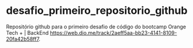 # desafio_primeiro_repositorio_github
Repositório github para o primeiro desafio de código do bootcamp Orange Tech + | BackEnd https://web.dio.me/track/2aeff5aa-bb23-4141-8109-20fa42b58ff7.
